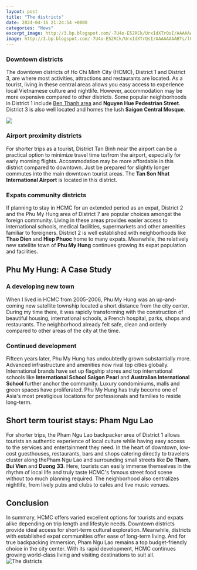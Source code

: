 ```yaml
---
layout: post
title: "The districts"
date: 2024-04-16 21:24:54 +0000
categories: "News"
excerpt_image: http://3.bp.blogspot.com/-7U4o-E52RCk/UrxIdXTrQsI/AAAAAAAABTs/l0xVoUZ9CO0/s1600/the-hunger-games.jpg
image: http://3.bp.blogspot.com/-7U4o-E52RCk/UrxIdXTrQsI/AAAAAAAABTs/l0xVoUZ9CO0/s1600/the-hunger-games.jpg
---
```


### Downtown districts
The downtown districts of Ho Chi Minh City (HCMC), District 1 and District 3, are where most activities, attractions and restaurants are located. As a tourist, living in these central areas allows you easy access to experience local Vietnamese culture and nightlife. However, accommodation may be more expensive compared to other districts. Some popular neighborhoods in District 1 include [Ben Thanh area](https://store.fi.io.vn/dachshund-wiener-dog-i-love-dachshund-cute-animal-tees-63-doxie-dog-1) and **Nguyen Hue Pedestrian Street**. District 3 is also well located and homes the lush **Saigon Central Mosque**. 

![](https://cdn.ballotpedia.org/images/0/04/Full_Map_of_the_United_States_11_Districts.jpg)
### Airport proximity districts
For shorter trips as a tourist, District Tan Binh near the airport can be a practical option to minimize travel time to/from the airport, especially for early morning flights. Accommodation may be more affordable in this district compared to downtown. Just be prepared for slightly longer commutes into the main downtown tourist areas. The **Tan Son Nhat International Airport** is located in this district. 
### Expats community districts
If planning to stay in HCMC for an extended period as an expat, District 2 and the Phu My Hung area of District 7 are popular choices amongst the foreign community. Living in these areas provides easier access to international schools, medical facilities, supermarkets and other amenities familiar to foreigners. District 2 is well established with neighborhoods like **Thao Dien** and **Hiep Phuoc** home to many expats. Meanwhile, the relatively new satellite town of **Phu My Hung** continues growing its expat population and facilities.
## Phu My Hung: A Case Study  
### A developing new town
When I lived in HCMC from 2005-2006, Phu My Hung was an up-and-coming new satellite township located a short distance from the city center. During my time there, it was rapidly transforming with the construction of beautiful housing, international schools, a French hospital, parks, shops and restaurants. The neighborhood already felt safe, clean and orderly compared to other areas of the city at the time. 
### Continued development 
Fifteen years later, Phu My Hung has undoubtedly grown substantially more. Advanced infrastructure and amenities now rival top cities globally. International brands have set up flagship stores and top international schools like **International School Saigon Pearl** and **Australian International School** further anchor the community. Luxury condominiums, malls and green spaces have proliferated. Phu My Hung has truly become one of Asia's most prestigious locations for professionals and families to reside long-term.
## Short term tourist stays: Pham Ngu Lao 
For shorter trips, the Pham Ngu Lao backpacker area of District 1 allows tourists an authentic experience of local culture while having easy access to the services and entertainment they need. In the heart of downtown, low-cost guesthouses, restaurants, bars and shops catering directly to travelers cluster along thePham Ngu Lao and surrounding small streets like **De Tham**, **Bui Vien** and **Duong** **33**. Here, tourists can easily immerse themselves in the rhythm of local life and truly taste HCMC's famous street food scene without too much planning required. The neighborhood also centralizes nightlife, from lively pubs and clubs to cafes and live music venues.
## Conclusion
In summary, HCMC offers varied excellent options for tourists and expats alike depending on trip length and lifestyle needs. Downtown districts provide ideal access for short-term cultural exploration. Meanwhile, districts with established expat communities offer ease of long-term living. And for true backpacking immersion, Pham Ngu Lao remains a top budget-friendly choice in the city center. With its rapid development, HCMC continues growing world-class living and visiting destinations to suit all.
![The districts](http://3.bp.blogspot.com/-7U4o-E52RCk/UrxIdXTrQsI/AAAAAAAABTs/l0xVoUZ9CO0/s1600/the-hunger-games.jpg)
